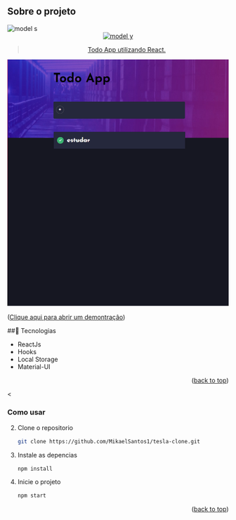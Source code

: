 <div id="top"></div>



## Sobre o projeto

<img src="./public/images/model-s.PNG" alt=" model s">
<div align="center"><a href="#top">
<img src="./public/images/model-y.PNG" alt="model y">

>Todo App utilizando React.
</a></div>

<a href="https://todolist-react-mikael.netlify.app" target="_blank">
    <img alt="Demo on Netlify" src="./public/todoapp.PNG">
  </a>

<p align="left">(<a href="https://homepage-tesla-clone.netlify.app">Clique aqui para abrir um demontraçâo</a>)</p>



##🚀 Tecnologias



* ReactJs
* Hooks
* Local Storage
* Material-UI




<p align="right">(<a href="#top">back to top</a>)</p>



<


### Como usar

2. Clone o repositorio
   ```sh
   git clone https://github.com/MikaelSantos1/tesla-clone.git
   ```
3. Instale as  depencias
   ```sh
   npm install
   ```
4. Inicie o projeto
   ```js
   npm start
   ```

<p align="right">(<a href="#top">back to top</a>)</p>
